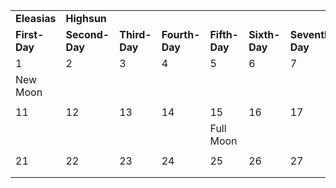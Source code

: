 |               |                |               |                |               |               |                 |               |               |               |
| ------------- | -------------- | ------------- | -------------- | ------------- | ------------- | --------------- | ------------- | ------------- | ------------- |
| **Eleasias**  | **Highsun**    |               |                |               |               |                 |               |               |               |
| **First-Day** | **Second-Day** | **Third-Day** | **Fourth-Day** | **Fifth-Day** | **Sixth-Day** | **Seventh-Day** | **Eight-Day** | **Ninth-Day** | **Tenth-Day** |
| 1             | 2              | 3             | 4              | 5             | 6             | 7               | 8             | 9             | 10            |
| New Moon      |                |               |                |               |               |                 |               |               |               |
|               |                |               |                |               |               |                 |               |               |               |
| 11            | 12             | 13            | 14             | 15            | 16            | 17              | 18            | 19            | 20            |
|               |                |               |                | Full Moon     |               |                 |               |               |               |
|               |                |               |                |               |               |                 |               |               |               |
| 21            | 22             | 23            | 24             | 25            | 26            | 27              | 28            | 29            | 30            |
|               |                |               |                |               |               |                 |               |               |               |
|               |                |               |                |               |               |                 |               |               |               |